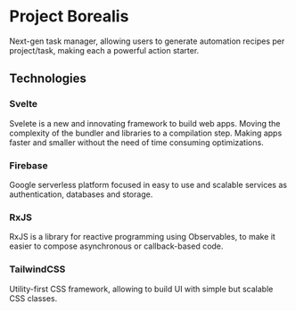 # Project Borealis

Next-gen task manager, allowing users to generate automation recipes per project/task, making each a powerful action starter.

## Technologies

### Svelte

Svelete is a new and innovating framework to build web apps. Moving the complexity of the bundler and libraries to a compilation step. Making apps faster and smaller without the need of time consuming optimizations.

### Firebase

Google serverless platform focused in easy to use and scalable services as authentication, databases and storage.

### RxJS

RxJS is a library for reactive programming using Observables, to make it easier to compose asynchronous or callback-based code.

### TailwindCSS

Utility-first CSS framework, allowing to build UI with simple but scalable CSS classes.

